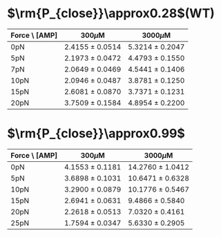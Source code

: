 # $\rm{P_{close}}\approx0.28$(WT)
| Force \ [AMP] | 300$\mu$M | 3000$\mu$M |
|-------------|---------|---------|
| 0pN | 2.4155 ± 0.0514 | 5.3214 ± 0.2047 |
| 5pN | 2.1973 ± 0.0472 | 4.4793 ± 0.1550 |
| 7pN | 2.0649 ± 0.0469 | 4.5441 ± 0.1406 |
| 10pN | 2.0946 ± 0.0487 | 3.8781 ± 0.1250 |
| 15pN | 2.6081 ± 0.0870 | 3.7371 ± 0.1231 |
| 20pN | 3.7509 ± 0.1584 | 4.8954 ± 0.2200 |


# $\rm{P_{close}}\approx0.99$
| Force \ [AMP] | 300$\mu$M | 3000$\mu$M |
|-------------|---------|---------|
| 0pN | 4.1553 ± 0.1181 | 14.2760 ± 1.0412 |
| 5pN | 3.6898 ± 0.1031 | 10.6471 ± 0.6328 |
| 10pN | 3.2900 ± 0.0879 | 10.1776 ± 0.5467 |
| 15pN | 2.6941 ± 0.0631 | 9.4866 ± 0.5840 |
| 20pN | 2.2618 ± 0.0513 | 7.0320 ± 0.4161 |
| 25pN | 1.7594 ± 0.0347 | 5.6330 ± 0.2905 |


